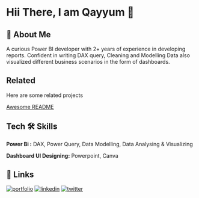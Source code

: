 
# Hii There, I am Qayyum 👋


## 🚀 About Me
A curious Power BI developer with 2+ years of experience in developing reports. Confident in writing DAX query, Cleaning and Modelling Data also visualized different business scenarios in the form of dashboards.


## Related

Here are some related projects

[Awesome README](https://github.com/matiassingers/awesome-readme)


## Tech 🛠 Skills

**Power Bi :** DAX, Power Query, Data Modelling, Data Analysing & Visualizing

**Dashboard UI Designing:** Powerpoint, Canva


## 🔗 Links
[![portfolio](https://img.shields.io/badge/my_portfolio-000?style=for-the-badge&logo=ko-fi&logoColor=white)](https://katherinempeterson.com/)
[![linkedin](https://img.shields.io/badge/linkedin-0A66C2?style=for-the-badge&logo=linkedin&logoColor=white)](https://www.linkedin.com/in/qayyum-kadri/)
[![twitter](https://img.shields.io/badge/twitter-1DA1F2?style=for-the-badge&logo=twitter&logoColor=white)](https://www.instagram.com/kadriqayyum/)

